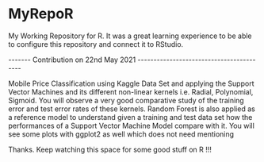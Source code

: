# MyRepoR
My Working Repository for R. It was a great learning experience to be able to 
configure this repository and connect it to RStudio.

------- Contribution on 22nd May 2021 -----------------------------------------

Mobile Price Classification using Kaggle Data Set and applying the Support 
Vector Machines and its different non-linear kernels i.e. Radial, Polynomial, 
Sigmoid. You will observe a very good comparative study of the training error 
and test error rates of these kernels. 
Random Forest is also applied as a reference model to understand given a
training and test data set how the performances of a Support Vector Machine 
Model compare with it. 
You will see some plots with ggplot2 as well which does not need mentioning


Thanks. Keep watching this space for some good stuff on R !!!
